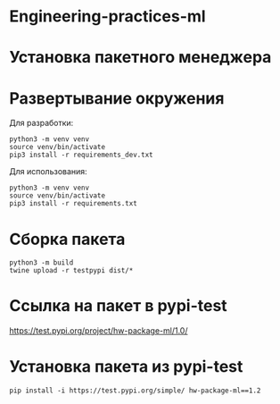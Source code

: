 # Engineering-practices-ml

# Установка пакетного менеджера
# Развертывание окружения
Для разработки:
```
python3 -m venv venv
source venv/bin/activate
pip3 install -r requirements_dev.txt
```

Для использования:
```
python3 -m venv venv
source venv/bin/activate
pip3 install -r requirements.txt
```
# Сборка пакета
```
python3 -m build
twine upload -r testpypi dist/*
```
# Ссылка на пакет в pypi-test
https://test.pypi.org/project/hw-package-ml/1.0/
# Установка пакета из pypi-test
```
pip install -i https://test.pypi.org/simple/ hw-package-ml==1.2
```